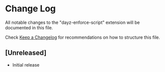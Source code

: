 # Change Log

All notable changes to the "dayz-enforce-script" extension will be documented in this file.

Check [Keep a Changelog](http://keepachangelog.com/) for recommendations on how to structure this file.

## [Unreleased]

- Initial release